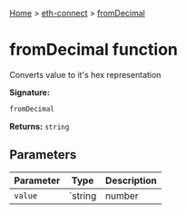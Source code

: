 [Home](./index) &gt; [eth-connect](./eth-connect.md) &gt; [fromDecimal](./eth-connect.fromdecimal.md)

# fromDecimal function

Converts value to it's hex representation

**Signature:**
```javascript
fromDecimal
```
**Returns:** `string`

## Parameters

|  Parameter | Type | Description |
|  --- | --- | --- |
|  `value` | `string | number | BigNumberType` |  |

